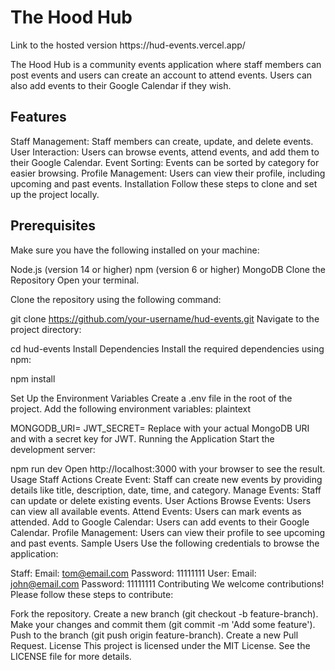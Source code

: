 <h1>The Hood Hub</h1>
Link to the hosted version
https://hud-events.vercel.app/

The Hood Hub is a community events application where staff members can post events and users can create an account to attend events. Users can also add events to their Google Calendar if they wish.

<h2>Features</h2>
Staff Management: Staff members can create, update, and delete events.
User Interaction: Users can browse events, attend events, and add them to their Google Calendar.
Event Sorting: Events can be sorted by category for easier browsing.
Profile Management: Users can view their profile, including upcoming and past events.
Installation
Follow these steps to clone and set up the project locally.

<h2>Prerequisites</h2>
Make sure you have the following installed on your machine:

Node.js (version 14 or higher)
npm (version 6 or higher)
MongoDB
Clone the Repository
Open your terminal.

Clone the repository using the following command:

 
git clone https://github.com/your-username/hud-events.git
Navigate to the project directory:


cd hud-events
Install Dependencies
Install the required dependencies using npm:

npm install

Set Up the Environment Variables
Create a .env file in the root of the project.
Add the following environment variables:
plaintext

MONGODB_URI=<Your MongoDB URI>
JWT_SECRET=<Your JWT Secret>
Replace <Your MongoDB URI> with your actual MongoDB URI and <Your JWT Secret> with a secret key for JWT.
Running the Application
Start the development server:


npm run dev
Open http://localhost:3000 with your browser to see the result.
Usage
Staff Actions
Create Event: Staff can create new events by providing details like title, description, date, time, and category.
Manage Events: Staff can update or delete existing events.
User Actions
Browse Events: Users can view all available events.
Attend Events: Users can mark events as attended.
Add to Google Calendar: Users can add events to their Google Calendar.
Profile Management: Users can view their profile to see upcoming and past events.
Sample Users
Use the following credentials to browse the application:

Staff:
Email: tom@email.com
Password: 11111111
User:
Email: john@email.com
Password: 11111111
Contributing
We welcome contributions! Please follow these steps to contribute:

Fork the repository.
Create a new branch (git checkout -b feature-branch).
Make your changes and commit them (git commit -m 'Add some feature').
Push to the branch (git push origin feature-branch).
Create a new Pull Request.
License
This project is licensed under the MIT License. See the LICENSE file for more details.
